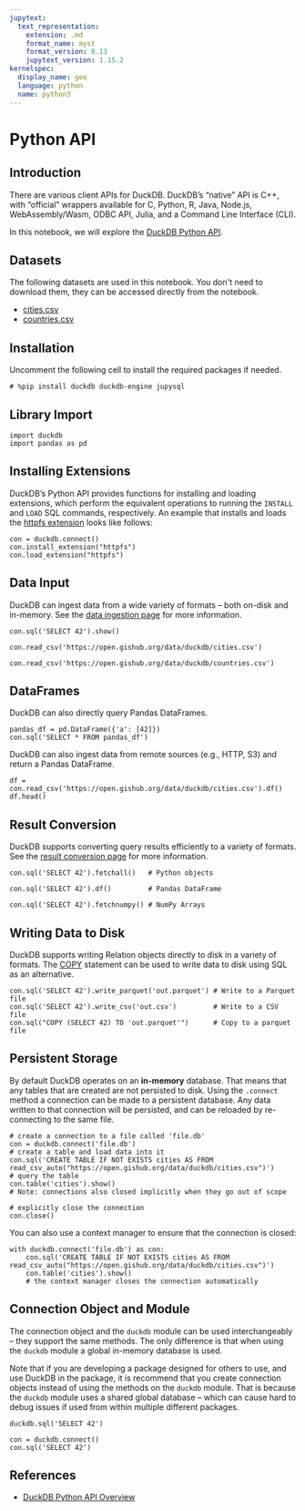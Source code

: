 ```yaml
---
jupytext:
  text_representation:
    extension: .md
    format_name: myst
    format_version: 0.13
    jupytext_version: 1.15.2
kernelspec:
  display_name: geo
  language: python
  name: python3
---
```


# Python API

## Introduction

There are various client APIs for DuckDB. DuckDB’s “native” API is C++, with “official” wrappers available for C, Python, R, Java, Node.js, WebAssembly/Wasm, ODBC API, Julia, and a Command Line Interface (CLI).

In this notebook, we will explore the [DuckDB Python API](https://duckdb.org/docs/api/python/overview).

## Datasets

The following datasets are used in this notebook. You don't need to download them, they can be accessed directly from the notebook.

- [cities.csv](https://open.gishub.org/data/duckdb/cities.csv)
- [countries.csv](https://open.gishub.org/data/duckdb/countries.csv)

## Installation

Uncomment the following cell to install the required packages if needed.

```{code-cell} ipython3
# %pip install duckdb duckdb-engine jupysql
```

## Library Import

```{code-cell} ipython3
import duckdb
import pandas as pd
```

## Installing Extensions

DuckDB’s Python API provides functions for installing and loading extensions, which perform the equivalent operations to running the `INSTALL` and `LOAD` SQL commands, respectively. An example that installs and loads the [httpfs extension](https://duckdb.org/docs/extensions/httpfs) looks like follows:

```{code-cell} ipython3
con = duckdb.connect()
con.install_extension("httpfs")
con.load_extension("httpfs")
```

## Data Input

DuckDB can ingest data from a wide variety of formats – both on-disk and in-memory. See the [data ingestion page](https://duckdb.org/docs/api/python/data_ingestion) for more information.

```{code-cell} ipython3
con.sql('SELECT 42').show()
```

```{code-cell} ipython3
con.read_csv('https://open.gishub.org/data/duckdb/cities.csv')     
```

```{code-cell} ipython3
con.read_csv('https://open.gishub.org/data/duckdb/countries.csv') 
```

## DataFrames

DuckDB can also directly query Pandas DataFrames. 

```{code-cell} ipython3
pandas_df = pd.DataFrame({'a': [42]})
con.sql('SELECT * FROM pandas_df')
```

DuckDB can also ingest data from remote sources (e.g., HTTP, S3) and return a Pandas DataFrame.

```{code-cell} ipython3
df = con.read_csv('https://open.gishub.org/data/duckdb/cities.csv').df()
df.head()
```

## Result Conversion

DuckDB supports converting query results efficiently to a variety of formats. See the [result conversion page](https://duckdb.org/docs/api/python/result_conversion) for more information.

```{code-cell} ipython3
con.sql('SELECT 42').fetchall()   # Python objects
```

```{code-cell} ipython3
con.sql('SELECT 42').df()         # Pandas DataFrame
```

```{code-cell} ipython3
con.sql('SELECT 42').fetchnumpy() # NumPy Arrays
```

## Writing Data to Disk

DuckDB supports writing Relation objects directly to disk in a variety of formats. The [COPY](https://duckdb.org/docs/sql/statements/copy) statement can be used to write data to disk using SQL as an alternative.

```{code-cell} ipython3
con.sql('SELECT 42').write_parquet('out.parquet') # Write to a Parquet file
con.sql('SELECT 42').write_csv('out.csv')         # Write to a CSV file
con.sql("COPY (SELECT 42) TO 'out.parquet'")      # Copy to a parquet file
```

## Persistent Storage

By default DuckDB operates on an **in-memory** database. That means that any tables that are created are not persisted to disk. Using the `.connect` method a connection can be made to a persistent database. Any data written to that connection will be persisted, and can be reloaded by re-connecting to the same file.

```{code-cell} ipython3
# create a connection to a file called 'file.db'
con = duckdb.connect('file.db')
# create a table and load data into it
con.sql('CREATE TABLE IF NOT EXISTS cities AS FROM read_csv_auto("https://open.gishub.org/data/duckdb/cities.csv")')
# query the table
con.table('cities').show()
# Note: connections also closed implicitly when they go out of scope
```

```{code-cell} ipython3
# explicitly close the connection
con.close()
```

You can also use a context manager to ensure that the connection is closed:

```{code-cell} ipython3
with duckdb.connect('file.db') as con:
    con.sql('CREATE TABLE IF NOT EXISTS cities AS FROM read_csv_auto("https://open.gishub.org/data/duckdb/cities.csv")')
    con.table('cities').show()
    # the context manager closes the connection automatically
```

## Connection Object and Module

The connection object and the `duckdb` module can be used interchangeably – they support the same methods. The only difference is that when using the `duckdb` module a global in-memory database is used.

Note that if you are developing a package designed for others to use, and use DuckDB in the package, it is recommend that you create connection objects instead of using the methods on the `duckdb` module. That is because the `duckdb` module uses a shared global database – which can cause hard to debug issues if used from within multiple different packages.

```{code-cell} ipython3
duckdb.sql('SELECT 42')
```

```{code-cell} ipython3
con = duckdb.connect()
con.sql('SELECT 42')
```

## References

- [DuckDB Python API Overview](https://duckdb.org/docs/api/python/overview)
